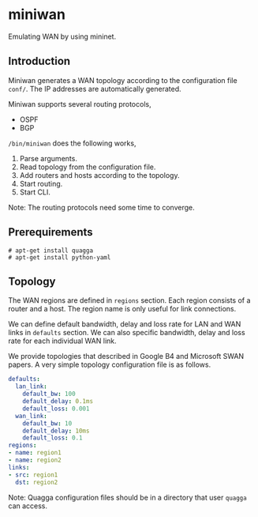 # miniwan

Emulating WAN by using mininet.

## Introduction

Miniwan generates a WAN topology according to the configuration file `conf/`.
The IP addresses are automatically generated.

Miniwan supports several routing protocols,
* OSPF
* BGP

`/bin/miniwan` does the following works,
1. Parse arguments.
2. Read topology from the configuration file.
3. Add routers and hosts according to the topology.
4. Start routing.
5. Start CLI.

Note: The routing protocols need some time to converge.

## Prerequirements

```shell
# apt-get install quagga
# apt-get install python-yaml
```

## Topology

The WAN regions are defined in `regions` section. 
Each region consists of a router and a host.
The region name is only useful for link connections.
 
We can define default bandwidth, delay and loss rate for LAN and WAN links in `defaults` section. 
We can also specific bandwidth, delay and loss rate for each individual WAN link.

We provide topologies that described in Google B4 and Microsoft SWAN papers. 
A very simple topology configuration file is as follows.
```yaml
defaults:
  lan_link:
    default_bw: 100
    default_delay: 0.1ms
    default_loss: 0.001
  wan_link:
    default_bw: 10
    default_delay: 10ms
    default_loss: 0.1
regions:
- name: region1
- name: region2
links:
- src: region1
  dst: region2
```
Note: Quagga configuration files should be in a directory that user `quagga` can access.